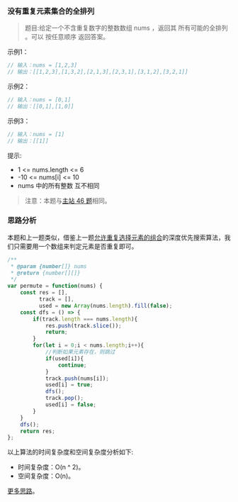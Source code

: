 ###  没有重复元素集合的全排列

> 题目:给定一个不含重复数字的整数数组 nums ，返回其 所有可能的全排列 。可以 按任意顺序 返回答案。

示例1：

```js
// 输入：nums = [1,2,3]
// 输出：[[1,2,3],[1,3,2],[2,1,3],[2,3,1],[3,1,2],[3,2,1]]
```


示例2：

```js
// 输入：nums = [0,1]
// 输出：[[0,1],[1,0]]
```

示例3：

```js
// 输入：nums = [1]
// 输出：[[1]]
```

提示:

* 1 <= nums.length <= 6
* -10 <= nums[i] <= 10
* nums 中的所有整数 互不相同


> 注意：本题与[主站 46 题](https://leetcode-cn.com/problems/permutations/)相同。

### 思路分析

本题和上一题类似，借鉴上一题[允许重复选择元素的组合](/app/codes/2/combinationSum.md)的深度优先搜索算法，我们只需要用一个数组来判定元素是否重复即可。

```js
/**
 * @param {number[]} nums
 * @return {number[][]}
 */
var permute = function(nums) {
    const res = [],
          track = [],
          used = new Array(nums.length).fill(false);
    const dfs = () => {
        if(track.length === nums.length){
            res.push(track.slice());
            return;
        }
        for(let i = 0;i < nums.length;i++){
            //判断如果元素存在，则跳过
            if(used[i]){
                continue;
            }
            track.push(nums[i]);
            used[i] = true;
            dfs();
            track.pop();
            used[i] = false;
        }
    }
    dfs();
    return res;
};
```

以上算法的时间复杂度和空间复杂度分析如下:

* 时间复杂度：O(n ^ 2)。
* 空间复杂度：O(n)。

[更多思路](https://leetcode-cn.com/problems/VvJkup/solution/pei-yang-chou-xiang-neng-li-java-cpython-u88o/)。

